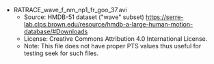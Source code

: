 * RATRACE_wave_f_nm_np1_fr_goo_37.avi
  * Source: HMDB-51 dataset ("wave" subset)
    https://serre-lab.clps.brown.edu/resource/hmdb-a-large-human-motion-database/#Downloads
  * License: Creative Commons Attribution 4.0 International License.
  * Note: This file does not have proper PTS values thus useful for testing seek for such files.
